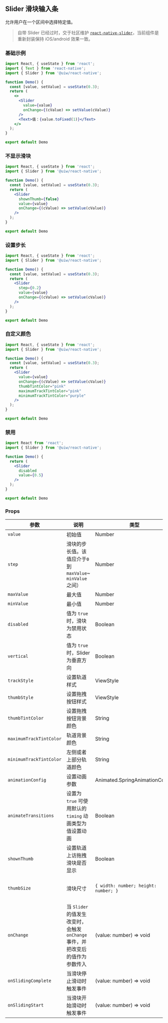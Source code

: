 Slider 滑块输入条
---

允许用户在一个区间中选择特定值。

> 自带 Slider 已经过时，交于社区维护 [`react-native-slider`](https://github.com/react-native-community/react-native-slider)，当前组件是重新封装保持 iOS/android 效果一致。
<!--rehype:style=border-left: 8px solid #ffe564;background-color: #ffe56440;padding: 12px 16px;-->



### 基础示例

```jsx mdx:preview
import React, { useState } from 'react';
import { Text } from 'react-native';
import { Slider } from '@uiw/react-native';

function Demo() {
  const [value, setValue] = useState(0.3);
  return (
    <>
      <Slider
        value={value}
        onChange={(cValue) => setValue(cValue)}
      />
      <Text>值：{value.toFixed(1)}</Text>
    </>
  );
}

export default Demo

```

### 不显示滑块

```jsx mdx:preview
import React, { useState } from 'react';
import { Slider } from '@uiw/react-native';

function Demo() {
  const [value, setValue] = useState(0.3);
  return (
    <Slider
      shownThumb={false}
      value={value}
      onChange={(cValue) => setValue(cValue)}
    />
  );
}

export default Demo


```

### 设置步长

```jsx mdx:preview
import React, { useState } from 'react';
import { Slider } from '@uiw/react-native';

function Demo() {
  const [value, setValue] = useState(0.3);
  return (
    <Slider
      step={0.2}
      value={value}
      onChange={(cValue) => setValue(cValue)}
    />
  );
}

export default Demo
```
### 自定义颜色

```jsx mdx:preview
import React, { useState } from 'react';
import { Slider } from '@uiw/react-native';

function Demo() {
  const [value, setValue] = useState(0.3);
  return (
    <Slider
      value={value}
      onChange={(cValue) => setValue(cValue)}
      thumbTintColor="pink"
      maximumTrackTintColor="pink"
      minimumTrackTintColor="purple"
    />
  );
}

export default Demo
```
### 禁用

```jsx mdx:preview
import React from 'react';
import { Slider } from '@uiw/react-native';

function Demo() {
  return (
    <Slider
      disabled
      value={0.5}
    />
  );
}

export default Demo
```

### Props

| 参数 | 说明 | 类型 | 默认值 |
|------|------|-----|------|
| `value` | 初始值 | Number | - |
| `step` | 滑块的步长值。该值应介于`0`到 `maxValue`~ `minValue`之间） | Number | - |
| `maxValue` | 最大值 | Number | `1` |
| `minValue` | 最小值 | Number | `0` |
| `disabled` | 值为 `true` 时，滑块为禁用状态 | Boolean | - |
| `vertical` | 值为 `true` 时，Slider 为垂直方向 | Boolean | - |
| `trackStyle` | 设置轨道样式 | ViewStyle | - |
| `thumbStyle` | 设置拖拽按钮样式 | ViewStyle | - |
| `thumbTintColor` | 设置拖拽按钮背景颜色 | String | - |
| `maximumTrackTintColor` | 轨道背景颜色 | String | - |
| `minimumTrackTintColor` | 左侧或者上部分轨道颜色 | String | - |
| `animationConfig` | 设置动画参数 | Animated.SpringAnimationConfig | - |
| `animateTransitions` | 设置为 `true` 可使用默认的 `timing` 动画类型为值设置动画 | Boolean | - |
| `shownThumb` | 设置轨道上访拖拽滑块是否显示| Boolean | - |
| `thumbSize` | 滑块尺寸 | `{ width: number; height: number; }` | `{ width: 20, height: 20 }` |
| `onChange` | 当 `Slider` 的值发生改变时，会触发 `onChange` 事件，并把改变后的值作为参数传入 | (value: number) => void | - |
| `onSlidingComplete` | 当滑块停止滑动时触发事件 | (value: number) => void | - |
| `onSlidingStart` | 当滑块开始滑动时触发事件 | (value: number) => void | - |
